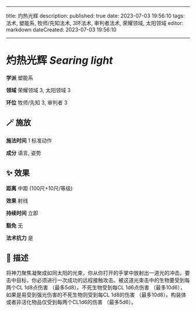 
---
title: 灼热光辉
description: 
published: true
date: 2023-07-03 19:56:10
tags: 法术, 塑能系, 牧师/先知法术, 3环法术, 审判者法术, 荣耀领域, 太阳领域
editor: markdown
dateCreated: 2023-07-03 19:56:10

---

# **灼热光辉** *Searing light*

**学派** 塑能系 

**领域** 荣耀领域 3, 太阳领域 3

**环位** 牧师/先知 3, 审判者 3

## 🪄 施放

**施法时间** 1 标准动作

**成分** 语言, 姿势

## ✨ 效果  

**距离** 中距 (100尺+10尺/等级) 

**效果** 射线 

**持续时间** 立即 

**豁免** 无

**法术抗力** 是

## 📖 描述

将神力聚焦凝聚成如同太阳的光束，你从你打开的手掌中放射出一道光的冲击。要击中目标，你必须进行一次成功的远程接触攻击。被这道光束击中的生物要受到每两个CL 1d8点伤害 （最多5d8）。不死生物受到每CL 1d6点伤害 （最多10d6），如果是易受到强光伤害的不死生物则受到每CL 1d8的伤害 （最多10d8）。构装体或者非活化物品仅受到每两个CL1d6的伤害 （最多5d6）。
    